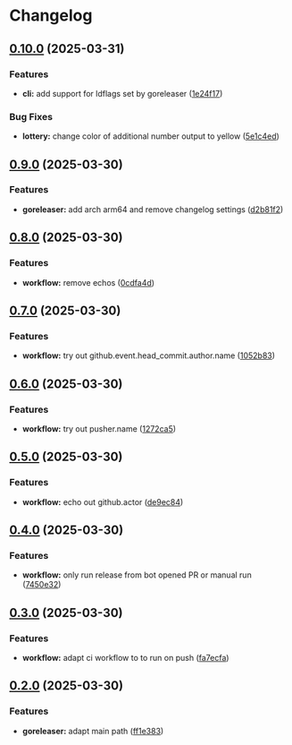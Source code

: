# Changelog

## [0.10.0](https://github.com/huf1/hufictl/compare/v0.9.0...v0.10.0) (2025-03-31)


### Features

* **cli:** add support for ldflags set by goreleaser ([1e24f17](https://github.com/huf1/hufictl/commit/1e24f17f65fd16cff23e65d2fb3d2222903ce994))


### Bug Fixes

* **lottery:** change color of additional number output to yellow ([5e1c4ed](https://github.com/huf1/hufictl/commit/5e1c4ed1c5a718a6f54ad7f86057e5cca6c4ba3e))

## [0.9.0](https://github.com/huf1/hufictl/compare/v0.8.0...v0.9.0) (2025-03-30)


### Features

* **goreleaser:** add arch arm64 and remove changelog settings ([d2b81f2](https://github.com/huf1/hufictl/commit/d2b81f218b9486d9c7b9d50677ec71cbbcb69db9))

## [0.8.0](https://github.com/huf1/hufictl/compare/v0.7.0...v0.8.0) (2025-03-30)


### Features

* **workflow:** remove echos ([0cdfa4d](https://github.com/huf1/hufictl/commit/0cdfa4d68e8818535e91cf73d20cedcc3d7f280a))

## [0.7.0](https://github.com/huf1/hufictl/compare/v0.6.0...v0.7.0) (2025-03-30)


### Features

* **workflow:** try out github.event.head_commit.author.name ([1052b83](https://github.com/huf1/hufictl/commit/1052b83855ffccc273d83e132f5dd06663fc5dec))

## [0.6.0](https://github.com/huf1/hufictl/compare/v0.5.0...v0.6.0) (2025-03-30)


### Features

* **workflow:** try out pusher.name ([1272ca5](https://github.com/huf1/hufictl/commit/1272ca5de2d1689557b87f8b45e41c93bb69e5b4))

## [0.5.0](https://github.com/huf1/hufictl/compare/v0.4.0...v0.5.0) (2025-03-30)


### Features

* **workflow:** echo out github.actor ([de9ec84](https://github.com/huf1/hufictl/commit/de9ec84b3701ea0c4bdfc250fc30c348321a2b37))

## [0.4.0](https://github.com/huf1/hufictl/compare/v0.3.0...v0.4.0) (2025-03-30)


### Features

* **workflow:** only run release from bot opened PR or manual run ([7450e32](https://github.com/huf1/hufictl/commit/7450e32104a497cc4a2ff5d61aa0ab4dc4b18ae5))

## [0.3.0](https://github.com/huf1/hufictl/compare/v0.2.0...v0.3.0) (2025-03-30)


### Features

* **workflow:** adapt ci workflow to to run on push ([fa7ecfa](https://github.com/huf1/hufictl/commit/fa7ecfaebd53f80f60afb5922ca7c6c02d901517))

## [0.2.0](https://github.com/huf1/hufictl/compare/v0.1.0...v0.2.0) (2025-03-30)


### Features

* **goreleaser:** adapt main path ([ff1e383](https://github.com/huf1/hufictl/commit/ff1e38381460551510ea0b6987eed94dc2f36b8f))
